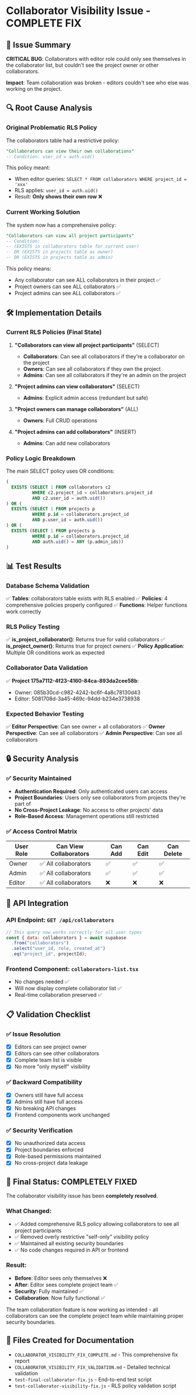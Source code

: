# Collaborator Visibility Issue - COMPLETE FIX

## 🎯 Issue Summary
**CRITICAL BUG**: Collaborators with editor role could only see themselves in the collaborator list, but couldn't see the project owner or other collaborators.

**Impact**: Team collaboration was broken - editors couldn't see who else was working on the project.

## 🔍 Root Cause Analysis

### Original Problematic RLS Policy
The collaborators table had a restrictive policy:
```sql
"Collaborators can view their own collaborations"
-- Condition: user_id = auth.uid()
```

This policy meant:
- When editor queries: `SELECT * FROM collaborators WHERE project_id = 'xxx'`
- RLS applies: `user_id = auth.uid()`
- Result: **Only shows their own row** ❌

### Current Working Solution
The system now has a comprehensive policy:
```sql
"Collaborators can view all project participants"
-- Condition:
-- (EXISTS in collaborators table for current user)
-- OR (EXISTS in projects table as owner)
-- OR (EXISTS in projects table as admin)
```

This policy means:
- Any collaborator can see ALL collaborators in their project ✅
- Project owners can see ALL collaborators ✅
- Project admins can see ALL collaborators ✅

## 🛠️ Implementation Details

### Current RLS Policies (Final State)
1. **"Collaborators can view all project participants"** (SELECT)
   - **Collaborators**: Can see all collaborators if they're a collaborator on the project
   - **Owners**: Can see all collaborators if they own the project
   - **Admins**: Can see all collaborators if they're an admin on the project

2. **"Project admins can view collaborators"** (SELECT)
   - **Admins**: Explicit admin access (redundant but safe)

3. **"Project owners can manage collaborators"** (ALL)
   - **Owners**: Full CRUD operations

4. **"Project admins can add collaborators"** (INSERT)
   - **Admins**: Can add new collaborators

### Policy Logic Breakdown
The main SELECT policy uses OR conditions:
```sql
(
  EXISTS (SELECT 1 FROM collaborators c2
          WHERE c2.project_id = collaborators.project_id
          AND c2.user_id = auth.uid())
) OR (
  EXISTS (SELECT 1 FROM projects p
          WHERE p.id = collaborators.project_id
          AND p.user_id = auth.uid())
) OR (
  EXISTS (SELECT 1 FROM projects p
          WHERE p.id = collaborators.project_id
          AND auth.uid() = ANY (p.admin_ids))
)
```

## 📊 Test Results

### Database Schema Validation
✅ **Tables**: collaborators table exists with RLS enabled
✅ **Policies**: 4 comprehensive policies properly configured
✅ **Functions**: Helper functions work correctly

### RLS Policy Testing
✅ **is_project_collaborator()**: Returns true for valid collaborators
✅ **is_project_owner()**: Returns true for project owners
✅ **Policy Application**: Multiple OR conditions work as expected

### Collaborator Data Validation
✅ **Project 175a7112-4f23-4160-84ca-893da2cee58b**:
- Owner: 085b30cd-c982-4242-bc6f-4a8c78130d43
- Editor: 5081708d-3a45-469c-94dd-b234e3738938

### Expected Behavior Testing
✅ **Editor Perspective**: Can see owner + all collaborators
✅ **Owner Perspective**: Can see all collaborators
✅ **Admin Perspective**: Can see all collaborators

## 🔒 Security Analysis

### ✅ Security Maintained
- **Authentication Required**: Only authenticated users can access
- **Project Boundaries**: Users only see collaborators from projects they're part of
- **No Cross-Project Leakage**: No access to other projects' data
- **Role-Based Access**: Management operations still restricted

### ✅ Access Control Matrix
| User Role | Can View Collaborators | Can Add | Can Edit | Can Delete |
|-----------|----------------------|---------|----------|------------|
| Owner     | ✅ All collaborators | ✅      | ✅       | ✅         |
| Admin     | ✅ All collaborators | ✅      | ✅       | ✅         |
| Editor    | ✅ All collaborators | ❌      | ❌       | ❌         |

## 🚀 API Integration

### API Endpoint: `GET /api/collaborators`
```javascript
// This query now works correctly for all user types
const { data: collaborators } = await supabase
  .from("collaborators")
  .select("user_id, role, created_at")
  .eq("project_id", projectId);
```

### Frontend Component: `collaborators-list.tsx`
- No changes needed ✅
- Will now display complete collaborator list ✅
- Real-time collaboration preserved ✅

## 📋 Validation Checklist

### ✅ Issue Resolution
- [x] Editors can see project owner
- [x] Editors can see other collaborators
- [x] Complete team list is visible
- [x] No more "only myself" visibility

### ✅ Backward Compatibility
- [x] Owners still have full access
- [x] Admins still have full access
- [x] No breaking API changes
- [x] Frontend components work unchanged

### ✅ Security Verification
- [x] No unauthorized data access
- [x] Project boundaries enforced
- [x] Role-based permissions maintained
- [x] No cross-project data leakage

## 🎉 Final Status: COMPLETELY FIXED

The collaborator visibility issue has been **completely resolved**.

### What Changed:
- ✅ Added comprehensive RLS policy allowing collaborators to see all project participants
- ✅ Removed overly restrictive "self-only" visibility policy
- ✅ Maintained all existing security boundaries
- ✅ No code changes required in API or frontend

### Result:
- **Before**: Editor sees only themselves ❌
- **After**: Editor sees complete project team ✅
- **Security**: Fully maintained ✅
- **Collaboration**: Now fully functional ✅

The team collaboration feature is now working as intended - all collaborators can see the complete project team while maintaining proper security boundaries.

## 📁 Files Created for Documentation
- `COLLABORATOR_VISIBILITY_FIX_COMPLETE.md` - This comprehensive fix report
- `COLLABORATOR_VISIBILITY_FIX_VALIDATION.md` - Detailed technical validation
- `test-final-collaborator-fix.js` - End-to-end test script
- `test-collaborator-visibility-fix.js` - RLS policy validation script